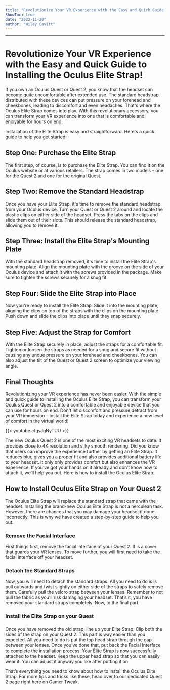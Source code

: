```yaml
---
title: "Revolutionize Your VR Experience with the Easy and Quick Guide to Installing the Oculus Elite Strap!"
ShowToc: true 
date: "2022-11-20"
author: "Wiley Cavitt"
---
```

*****
# Revolutionize Your VR Experience with the Easy and Quick Guide to Installing the Oculus Elite Strap!

If you own an Oculus Quest or Quest 2, you know that the headset can become quite uncomfortable after extended use. The standard headstrap distributed with these devices can put pressure on your forehead and cheekbones, leading to discomfort and even headaches. That's where the Oculus Elite Strap comes into play. With this revolutionary accessory, you can transform your VR experience into one that is comfortable and enjoyable for hours on end.

Installation of the Elite Strap is easy and straightforward. Here's a quick guide to help you get started:

## Step One: Purchase the Elite Strap

The first step, of course, is to purchase the Elite Strap. You can find it on the Oculus website or at various retailers. The strap comes in two models – one for the Quest 2 and one for the original Quest.

## Step Two: Remove the Standard Headstrap

Once you have your Elite Strap, it's time to remove the standard headstrap from your Oculus device. Turn your Quest or Quest 2 around and locate the plastic clips on either side of the headset. Press the tabs on the clips and slide them out of their slots. This should release the standard headstrap, allowing you to remove it.

## Step Three: Install the Elite Strap's Mounting Plate

With the standard headstrap removed, it's time to install the Elite Strap's mounting plate. Align the mounting plate with the groove on the side of your Oculus device and attach it with the screws provided in the package. Make sure to tighten the screws securely for a snug fit.

## Step Four: Slide the Elite Strap into Place

Now you're ready to install the Elite Strap. Slide it into the mounting plate, aligning the clips on top of the straps with the clips on the mounting plate. Push down and slide the clips into place until they snap securely.

## Step Five: Adjust the Strap for Comfort

With the Elite Strap securely in place, adjust the straps for a comfortable fit. Tighten or loosen the straps as needed for a snug and secure fit without causing any undue pressure on your forehead and cheekbones. You can also adjust the tilt of the Quest or Quest 2 screen to optimize your viewing angle.

## Final Thoughts

Revolutionizing your VR experience has never been easier. With the simple and quick guide to installing the Oculus Elite Strap, you can transform your Oculus Quest or Quest 2 into a comfortable and enjoyable device that you can use for hours on end. Don't let discomfort and pressure detract from your VR immersion – install the Elite Strap today and experience a new level of comfort in the virtual world!

{{< youtube cfqvJgNyTUU >}} 



The new Oculus Quest 2 is one of the most exciting VR headsets to date. It provides close to 4K resolution and silky smooth rendering. Did you know that users can improve the experience further by getting an Elite Strap. It reduces blur, gives you a proper fit and also provides additional battery life to your headset. It only only provides comfort but also enhances the VR experience. If you’ve got your hands on it already and don’t know how to attach it, we’ll help you out. Here is how to install the Oculus Elite Strap.
 
## How to Install Oculus Elite Strap on Your Quest 2
 
The Oculus Elite Strap will replace the standard strap that came with the headset. Installing the brand-new Oculus Elite Strap is not a herculean task. However, there are chances that you may damage your headset if done incorrectly. This is why we have created a step-by-step guide to help you out:
 

 
### Remove the Facial Interface
 
First things first, remove the facial interface of your Quest 2. It is a cover that guards your VR lenses. To move further, you will first need to take the facial interface off your headset.
 
### Detach the Standard Straps
 
Now, you will need to detach the standard straps. All you need to do is is pull outwards and twist slightly on either side of the straps to safely remove them. Carefully pull the velcro strap between your lenses. Remember to not pull the fabric as you’ll risk damaging your headset. That’s it, you have removed your standard straps completely. Now, to the final part.
 
### Install the Elite Strap on your Quest
 
### 
 
Once you have removed the old strap, line up your Elite Strap. Clip both the sides of the strap on your Quest 2. This part is way easier than you expected. All you need to do is put the top head strap through the gap between your lenses. Once you’ve done that, put back the Facial Interface to complete the installation process. Your Elite Strap is now successfully attached to the headset. Keep the upper head strap so that you can easily wear it. You can adjust it anyway you like after putting it on.
 
That’s everything you need to know about how to install the Oculus Elite Strap. For more tips and tricks like these, head over to our dedicated Quest 2 page right here on Gamer Tweak.





